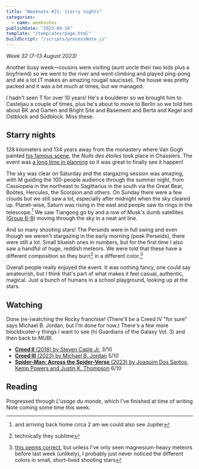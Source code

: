```yaml
---
title: "Weeknote #21: starry nights"
categories:
  - name: weeknotes
publishDate: "2023-08-16"
template: "/templates/page.html"
buildScript: "/scripts/processNote.js"
---
```


_Week 32 (7–13 August 2023)_

Another busy week—cousins were visiting (aunt uncle their two kids plus a boyfriend) so we went to the river and went climbing and played ping-pong and ate a lot (T makes an amazing rougail saucisse). The house was pretty packed and it was a bit much at times, but we managed.

I hadn't seen T for over 10 years! He's a boulderer so we brought him to Casteljau a couple of times, plus he's about to move to Berlin so we told him about BK and Garten and Bright Site and Basement and Berta and Kegel and Ostblock and Südblock. Miss these.

## Starry nights

128 kilometers and 134 years away from the monastery where Van Gogh painted [his famous scene](https://en.wikipedia.org/wiki/File:Van_Gogh_-_Starry_Night_-_Google_Art_Project.jpg), the _Nuits des étoiles_ took place in Chassiers. The event was [a long time in planning](/notes/weeknote-19-the-good-guy-wins-in-the-end/) so it was great to finally see it happen!

The sky was clear on Saturday and the stargazing session was amazing, with M guiding the 100-people audience through the summer night, from Cassiopeia in the northeast to Sagittarius in the south via the Great Bear, Boötes, Hercules, the Scorpion and others. On Sunday there were a few clouds but we still saw a lot, especially after midnight when the sky cleared up. Planet-wise, Saturn was rising in the east and people saw its rings in the telescope.[^1] We saw Tiangong go by and a row of Musk's dumb satellites ([Group 6-9](https://en.wikipedia.org/wiki/List_of_Starlink_and_Starshield_launches)) moving through the sky in a neat ant line.

And so many shooting stars! The Perseids were in full swing and even though we weren't stargazing in the early morning (peak Perseids), there were still a lot. Small blueish ones in numbers, but for the first time I also saw a handful of huge, reddish meteors. We were told that these have a different composition so they burn[^2] in a different color.[^3]

Overall people really enjoyed the event. It was nothing fancy, one could say amateurish, but I think that's part of what makes it feel casual, authentic, magical. Just a bunch of humans in a school playground, looking up at the stars.

## Watching

Done (re-)watching the Rocky franchise! (There'll be a Creed IV "for sure" says Michael B. Jordan, but I'm done for now.) There's a few more blockbuster-y things I want to see (hi Guardians of the Galaxy Vol. 3) and then back to MUBI.

- [**Creed II** (2018) by Steven Caple Jr.](/notes/creed-by-ryan-coogler/) 3/10
- [**Creed III** (2023) by Michael B. Jordan](/notes/creed-by-ryan-coogler/) 5/10
- [**Spider-Man: Across the Spider-Verse** (2023) by Joaquim Dos Santos, Kemp Powers and Justin K. Thompson](/notes/spider-man-across-the-spider-verse-by-joaquim-dos-santos-kemp-powers-and-justin-k-thompson/) 6/10

## Reading

Progressed through _L'usage du monde_, which I've finished at time of writing Note coming some time this week.

[^1]: and arriving back home circa 2 am we could also see Jupiter
[^2]: technically they sublime
[^3]: [this seems correct](https://en.wikipedia.org/wiki/Meteoroid#Colours), but unless I've only seen magnesium-heavy meteors before last week (unlikely), I probably just never noticed the different colors in small, short-lived shooting stars
